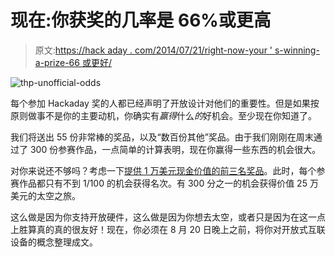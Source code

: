 # 现在:你获奖的几率是 66%或更高

> 原文:[https://hack aday . com/2014/07/21/right-now-your ' s-winning-a-prize-66 或更好/](https://hackaday.com/2014/07/21/right-now-your-chance-of-winning-a-prize-is-66-or-better/)

![thp-unofficial-odds](../Images/ee8459ed48547b1062112028501c6134.png)

每个参加 Hackaday 奖的人都已经声明了开放设计对他们的重要性。但是如果按原则做事不是你的主要动机，你确实有*赢得*什么*的*好机会。至少现在你知道了。

我们将送出 55 份非常棒的奖品，以及“数百份其他”奖品。由于我们刚刚在周末通过了 300 份参赛作品，一点简单的计算表明，现在你赢得一些东西的机会很大。

对你来说还不够吗？考虑一下[提供 1 万美元现金价值的前三名奖品](http://hackaday.io/prize/rewards)。此时，每个参赛作品都只有不到 1/100 的机会获得名次。有 300 分之一的机会获得价值 25 万美元的太空之旅。

这么做是因为你支持开放硬件，这么做是因为你想去太空，或者只是因为在这一点上胜算真的真的很友好！现在，你必须在 8 月 20 日晚上之前，将你对开放式互联设备的概念整理成文。